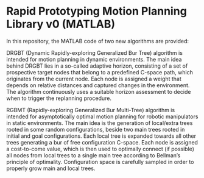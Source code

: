 # Rapid Prototyping Motion Planning Library v0 (MATLAB)

In this repository, the MATLAB code of two new algorithms are provided:

DRGBT (Dynamic Rapidly-exploring Generalized Bur Tree) algorithm is intended for motion planning in dynamic environments. The main idea behind DRGBT lies in a so-called adaptive horizon, consisting of a set of prospective target nodes that belong to a predefined C-space path, which originates from the current node. Each node is assigned a weight that depends on relative distances and captured changes in the environment. The algorithm continuously uses a suitable horizon assessment to decide when to trigger the replanning procedure.

RGBMT (Rapidly-exploring Generalized Bur Multi-Tree) algorithm is intended for asymptotically optimal motion planning for robotic manipulators in static environments. The main idea is the generation of local/extra trees rooted in some random configurations, beside two main trees rooted in initial and goal configurations. Each local tree is expanded towards all other trees generating a bur of free configuration C-space. Each node is assigned a cost-to-come value, which is then used to optimally connect (if possible) all nodes from local trees to a single main tree according to Bellman’s principle of optimality. Configuration space is carefully sampled in order to properly grow main and local trees.
